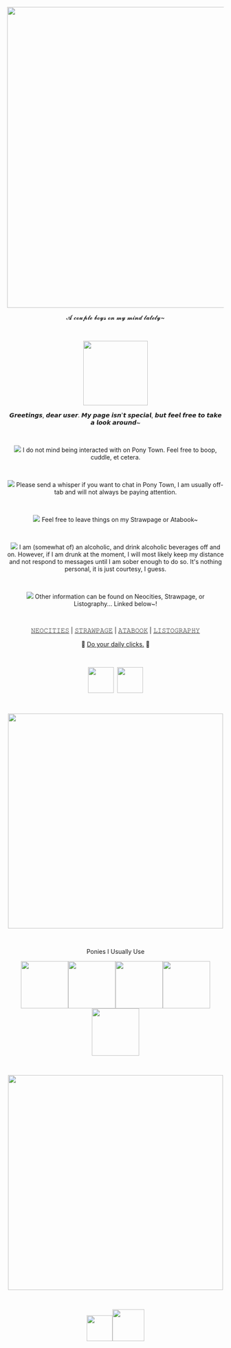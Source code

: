 <p align="center">
<img src="https://64.media.tumblr.com/63949ea4dc5a9bc420a72f6c383a66d1/c54703c9734fdba6-04/s1280x1920/8d37ae0f18dfc20481f88b419bc0390ce01e9845.png" width="700px" class="center"/>
</p>
<p align="center">
𝓐 𝓬𝓸𝓾𝓹𝓵𝓮 𝓫𝓸𝔂𝓼 𝓸𝓷 𝓶𝔂 𝓶𝓲𝓷𝓭 𝓵𝓪𝓽𝓮𝓵𝔂~
</p>
<br>
<p align="center">
<img src="http://i748.photobucket.com/albums/xx122/luuuh/divisorias/barinhas47.gif" width="150px" class="center"/>
</p>
<p align="center">
𝙂𝙧𝙚𝙚𝙩𝙞𝙣𝙜𝙨, 𝙙𝙚𝙖𝙧 𝙪𝙨𝙚𝙧. 𝙈𝙮 𝙥𝙖𝙜𝙚 𝙞𝙨𝙣'𝙩 𝙨𝙥𝙚𝙘𝙞𝙖𝙡, 𝙗𝙪𝙩 𝙛𝙚𝙚𝙡 𝙛𝙧𝙚𝙚 𝙩𝙤 𝙩𝙖𝙠𝙚 𝙖 𝙡𝙤𝙤𝙠 𝙖𝙧𝙤𝙪𝙣𝙙~
</p>
<br>
<p align="center">
<img src="https://i.imgur.com/q4AN64Z.gif"/> I do not mind being interacted with on Pony Town. Feel free to boop, cuddle, et cetera.
</p>
<br>
<p align="center">
<img src="https://i.imgur.com/q4AN64Z.gif"/> Please send a whisper if you want to chat in Pony Town, I am usually off-tab and will not always be paying attention.
</p>
<br>
<p align="center">
<img src="https://i.imgur.com/q4AN64Z.gif"/> Feel free to leave things on my Strawpage or Atabook~
</p>
<br>
<p align="center">
<img src="https://i.imgur.com/q4AN64Z.gif"/> I am (somewhat of) an alcoholic, and drink alcoholic beverages off and on. However, if I am drunk at the moment, I will most likely keep my distance and not respond to messages until I am sober enough to do so. It's nothing personal, it is just courtesy, I guess.
</p>
<br>
<p align="center">
<img src="https://i.imgur.com/q4AN64Z.gif"/> Other information can be found on Neocities, Strawpage, or Listography... Linked below~!
</p>
<br>
<p align="center">
<a href="https://akaalogic.neocities.org" target="content">𝙽𝙴𝙾𝙲𝙸𝚃𝙸𝙴𝚂</a> | <a href="https://akaalogic.straw.page" target="content">𝚂𝚃𝚁𝙰𝚆𝙿𝙰𝙶𝙴</a> | <a href="https://akalogic.atabook.org" target="content">𝙰𝚃𝙰𝙱𝙾𝙾𝙺</a> | <a href="https://listography.com/akaalogic?m=6404158689" target="content">𝙻𝙸𝚂𝚃𝙾𝙶𝚁𝙰𝙿𝙷𝚈</a>
</p>
<p align="center">
🍉 <a href="https://arab.org/click-to-help/palestine/" target="content">Do your daily clicks.</a> 🍉
</p>
<br>
<p align="center">
<img src="https://images-wixmp-ed30a86b8c4ca887773594c2.wixmp.com/f/bcf5ac68-e2b5-49d8-9ea9-736d45aa6321/da832l1-6b5fce05-1637-4a9c-87b7-6b25c9d1c6f9.png?token=eyJ0eXAiOiJKV1QiLCJhbGciOiJIUzI1NiJ9.eyJzdWIiOiJ1cm46YXBwOjdlMGQxODg5ODIyNjQzNzNhNWYwZDQxNWVhMGQyNmUwIiwiaXNzIjoidXJuOmFwcDo3ZTBkMTg4OTgyMjY0MzczYTVmMGQ0MTVlYTBkMjZlMCIsIm9iaiI6W1t7InBhdGgiOiJcL2ZcL2JjZjVhYzY4LWUyYjUtNDlkOC05ZWE5LTczNmQ0NWFhNjMyMVwvZGE4MzJsMS02YjVmY2UwNS0xNjM3LTRhOWMtODdiNy02YjI1YzlkMWM2ZjkucG5nIn1dXSwiYXVkIjpbInVybjpzZXJ2aWNlOmZpbGUuZG93bmxvYWQiXX0._aN3WMcOqyOWXtwSaIP-pKN9QMGEKP-voxjeOKe4fRM" width="60px" class="center"/>&nbsp&nbsp<img src="https://images-wixmp-ed30a86b8c4ca887773594c2.wixmp.com/f/bcf5ac68-e2b5-49d8-9ea9-736d45aa6321/da82uyj-fa140c2a-303b-499a-a5ec-312e49a47741.png?token=eyJ0eXAiOiJKV1QiLCJhbGciOiJIUzI1NiJ9.eyJzdWIiOiJ1cm46YXBwOjdlMGQxODg5ODIyNjQzNzNhNWYwZDQxNWVhMGQyNmUwIiwiaXNzIjoidXJuOmFwcDo3ZTBkMTg4OTgyMjY0MzczYTVmMGQ0MTVlYTBkMjZlMCIsIm9iaiI6W1t7InBhdGgiOiJcL2ZcL2JjZjVhYzY4LWUyYjUtNDlkOC05ZWE5LTczNmQ0NWFhNjMyMVwvZGE4MnV5ai1mYTE0MGMyYS0zMDNiLTQ5OWEtYTVlYy0zMTJlNDlhNDc3NDEucG5nIn1dXSwiYXVkIjpbInVybjpzZXJ2aWNlOmZpbGUuZG93bmxvYWQiXX0.9qW_XOF49YLSrtXWjbDXoz43E2eo6ovCoM7TlUmiSGE" width="60px" class="center"/>
</p>
<br>
<p align="center">
<img src="https://64.media.tumblr.com/c8bcd984ea0c92dbeeef7e9802cd14f8/a0ad4fdb1ec6b1ac-e0/s500x750/cef952228fef1a6c245d1f18d25a25247925bd04.gifv" width="500px" class="center"/>
</p>
<br>
<p align="center">
<bold>Ponies I Usually Use</bold>
</p>
<p align="center">
<img src="https://i.imgur.com/rIUXQ6x.gif" width="110px" class="center"/><img src="https://i.imgur.com/eYj0a7P.gif" width="110px" class="center"/><img src="https://i.imgur.com/5ptIaJp.gif" width="110px" class="center"/><img src="https://i.imgur.com/waNcgy4.gif" width="110px" class="center"/><img src="https://i.imgur.com/S40Zxhw.gif" width="110px" class="center"/>
</p>
<br>
<p align="center">
<img src="https://64.media.tumblr.com/c8bcd984ea0c92dbeeef7e9802cd14f8/a0ad4fdb1ec6b1ac-e0/s500x750/cef952228fef1a6c245d1f18d25a25247925bd04.gifv" width="500px" class="center"/>
</p>
<br>
<p align="center">
<img src="https://media.tenor.com/R1SS54Cemj8AAAAi/library-of-ruina-project-moon.gif" width="60px"/><img src="https://media.tenor.com/cWl9gFZAkgwAAAAi/library-of-ruina-project-moon.gif" width="74px"/>
</p>
